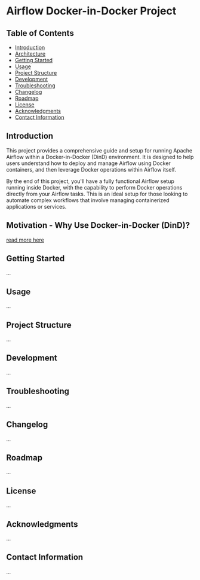 # Airflow Docker-in-Docker Project

## Table of Contents
- [Introduction](#introduction)
- [Architecture](#architecture)
- [Getting Started](#getting-started)
- [Usage](#usage)
- [Project Structure](#project-structure)
- [Development](#development)
- [Troubleshooting](#troubleshooting)
- [Changelog](#changelog)
- [Roadmap](#roadmap)
- [License](#license)
- [Acknowledgments](#acknowledgments)
- [Contact Information](#contact-information)

## Introduction
This project provides a comprehensive guide and setup for running Apache Airflow within a Docker-in-Docker (DinD) environment. It is designed to help users understand how to deploy and manage Airflow using Docker containers, and then leverage Docker operations within Airflow itself.

By the end of this project, you'll have a fully functional Airflow setup running inside Docker, with the capability to perform Docker operations directly from your Airflow tasks. This is an ideal setup for those looking to automate complex workflows that involve managing containerized applications or services.

## Motivation - Why Use Docker-in-Docker (DinD)?
[read more here](https://medium.com/@shivam77kushwah/docker-inside-docker-e0483c51cc2c#:~:text=Running%20Docker%20inside%20Docker%20allows,2.)

## Getting Started
...

## Usage
...

## Project Structure
...

## Development
...

## Troubleshooting
...

## Changelog
...

## Roadmap
...

## License
...

## Acknowledgments
...

## Contact Information
...
